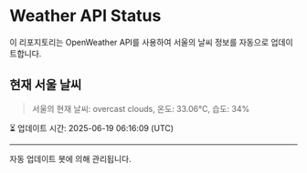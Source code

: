 
# Weather API Status

이 리포지토리는 OpenWeather API를 사용하여 서울의 날씨 정보를 자동으로 업데이트합니다.

## 현재 서울 날씨
> 서울의 현재 날씨: overcast clouds, 온도: 33.06°C, 습도: 34%

⏳ 업데이트 시간: 2025-06-19 06:16:09 (UTC)

---
자동 업데이트 봇에 의해 관리됩니다.
